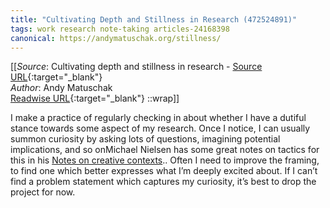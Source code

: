 ```yaml
---
title: "Cultivating Depth and Stillness in Research (472524891)"
tags: work research note-taking articles-24168398
canonical: https://andymatuschak.org/stillness/
---
```


[[_Source_: Cultivating depth and stillness in research - [Source URL](https://andymatuschak.org/stillness/){:target="_blank"}<br>
_Author_: Andy Matuschak<br>
[Readwise URL](https://readwise.io/open/472524891){:target="_blank"}
::wrap]]

I make a practice of regularly checking in about whether I have a dutiful stance towards some aspect of my research. Once I notice, I can usually summon curiosity by asking lots of questions, imagining potential implications, and so onMichael Nielsen has some great notes on tactics for this in his [Notes on creative contexts](https://michaelnotebook.com/creative_context/index.html).. Often I need to improve the framing, to find one which better expresses what I’m deeply excited about. If I can’t find a problem statement which captures my curiosity, it’s best to drop the project for now.
